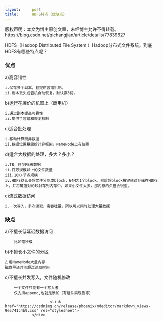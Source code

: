 ```yaml
---
layout:     post
title:      HDFS特点（优缺点）
---
```

<div id="article_content" class="article_content clearfix csdn-tracking-statistics" data-pid="blog" data-mod="popu_307" data-dsm="post">
								<div class="article-copyright">
					版权声明：本文为博主原创文章，未经博主允许不得转载。					https://blog.csdn.net/qichangjian/article/details/77839627				</div>
								            <div id="content_views" class="markdown_views prism-atom-one-dark">
							<!-- flowchart 箭头图标 勿删 -->
							<svg xmlns="http://www.w3.org/2000/svg" style="display: none;"><path stroke-linecap="round" d="M5,0 0,2.5 5,5z" id="raphael-marker-block" style="-webkit-tap-highlight-color: rgba(0, 0, 0, 0);"></path></svg>
							<p>HDFS（Hadoop Distributed File System ）Hadoop分布式文件系统。到底HDFS有哪些特点呢？</p>



<h3 id="优点"><strong>优点</strong></h3>

<p>a)高容错性</p>

<pre><code>i.保存多个副本，且提供容错机制。
ii.副本丢失或宕机自动恢复。默认存3份。
</code></pre>

<p>b)运行在廉价的机器上（商用机）</p>

<pre><code>i.通过副本提高可靠性
ii.提供了容错和恢复机制
</code></pre>

<p>c)适合批处理</p>

<pre><code>i.移动计算而非数据
ii.数据位置暴露给计算框架。NameNode上有位置
</code></pre>

<p>d)适合大数据的处理，多大？多小？</p>

<pre><code>i.TB，甚至PB级数据
ii.百万规模以上的文件数量
iii.10K+节点规模
iv.HDFS默认会将文件分割成block，64M为1个block。然后将block按键值对存储在HDFS上，并将键值对的映射存到内存中。如果小文件太多，那内存的负担会很重。
</code></pre>

<p>e)流式数据访问</p>

<pre><code>i.一次写入，多次读取，高吞吐量，所以可以同时处理大量数据
</code></pre>



<h3 id="缺点"><strong>缺点</strong></h3>

<p>a)不擅长低延迟数据访问</p>

<pre><code>    比如毫秒级
</code></pre>

<p>b)不擅长小文件的分区</p>

<pre><code>占用NameNode大量内存
磁盘寻道时间超过读取时间
</code></pre>

<p>c)不擅长并发写入，文件随机修改</p>

<pre><code>    一个文件只能有一个写入者
    仅支持append,也就是添加（有组件实现删等）
</code></pre>            </div>
						<link href="https://csdnimg.cn/release/phoenix/mdeditor/markdown_views-9e5741c4b9.css" rel="stylesheet">
                </div>